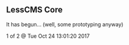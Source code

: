 LessCMS Core
------------

It has begun... (well, some prototyping anyway)

1 of 2 @ Tue Oct 24 13:01:20 2017
